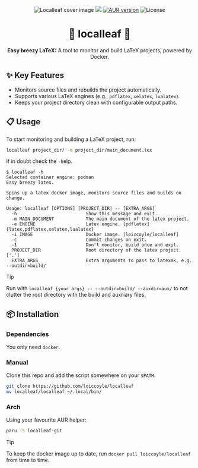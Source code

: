 <p align="center">
  <img src="https://loiccoyle.com/images/projects/localleaf/cover.png" alt="Localleaf cover image" />
  <a href="https://github.com/loiccoyle/localleaf/actions/workflows/ci.yml"><img src="https://github.com/loiccoyle/localleaf/actions/workflows/ci.yml/badge.svg"></a>
  <a href="https://aur.archlinux.org/packages/localleaf-git"><img src="https://img.shields.io/aur/version/localleaf-git" alt="AUR version"></a>
  <img src="https://img.shields.io/github/license/loiccoyle/localleaf" alt="License">
</p>
<h1 align="center">🍃 localleaf 🍃</h1>
<p align="center"><strong>Easy breezy LaTeX:</strong> A tool to monitor and build LaTeX projects, powered by Docker.</p>

## ✨ Key Features

- Monitors source files and rebuilds the project automatically.
- Supports various LaTeX engines (e.g., `pdflatex`, `xelatex`, `lualatex`).
- Keeps your project directory clean with configurable output paths.

## 📋 Usage

To start monitoring and building a LaTeX project, run:

```bash
localleaf project_dir/ -m project_dir/main_document.tex
```

If in doubt check the `-h`elp.

<!-- help start -->

```console
$ localleaf -h
Selected container engine: podman
Easy breezy latex.

Spins up a latex docker image, monitors source files and builds on change.

Usage: localleaf [OPTIONS] [PROJECT_DIR] -- [EXTRA_ARGS]
  -h                          Show this message and exit.
  -m MAIN_DOCUMENT            The main document of the latex project.
  -e ENGINE                   Latex engine. [pdflatex] {latex,pdflatex,xelatex,lualatex}
  -i IMAGE                    Docker image. [loiccoyle/localleaf]
  -c                          Commit changes on exit.
  -1                          Don't monitor, build once and exit.
  PROJECT_DIR                 Root directory of the latex project. ['.']
  EXTRA_ARGS                  Extra arguments to pass to latexmk, e.g. --outdir=build/
```

<!-- help end -->

> [!TIP]
> Run with `localleaf {your args} -- --outdir=build/ --auxdir=aux/` to not clutter the root directory with the build and auxiliary files.

## 📦 Installation

### Dependencies

You only need `docker`.

### Manual

Clone this repo and add the script somewhere on your `$PATH`.

```bash
git clone https://github.com/loiccoyle/localleaf
mv localleaf/localleaf ~/.local/bin/
```

### Arch

Using your favourite AUR helper:

```bash
paru -S localleaf-git
```

> [!TIP]
> To keep the docker image up to date, run `docker pull loiccoyle/localleaf` from time to time.
